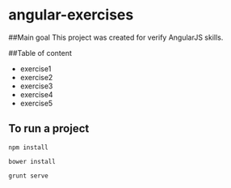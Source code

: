 angular-exercises
===================
##Main goal
This project was created for verify AngularJS skills.

##Table of content
* exercise1
* exercise2
* exercise3
* exercise4
* exercise5

## To run a project
<pre><code>npm install </code></pre>
<pre><code>bower install</code></pre>
<pre><code>grunt serve </code></pre>
